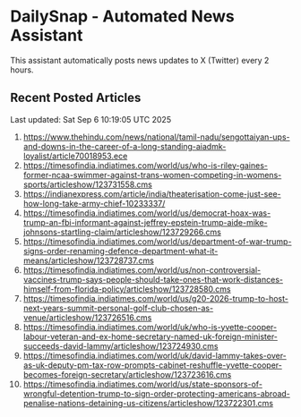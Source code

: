 # DailySnap - Automated News Assistant

This assistant automatically posts news updates to X (Twitter) every 2 hours.

## Recent Posted Articles

Last updated: Sat Sep  6 10:19:05 UTC 2025

1. https://www.thehindu.com/news/national/tamil-nadu/sengottaiyan-ups-and-downs-in-the-career-of-a-long-standing-aiadmk-loyalist/article70018953.ece
2. https://timesofindia.indiatimes.com/world/us/who-is-riley-gaines-former-ncaa-swimmer-against-trans-women-competing-in-womens-sports/articleshow/123731558.cms
3. https://indianexpress.com/article/india/theaterisation-come-just-see-how-long-take-army-chief-10233337/
4. https://timesofindia.indiatimes.com/world/us/democrat-hoax-was-trump-an-fbi-informant-against-jeffrey-epstein-trump-aide-mike-johnsons-startling-claim/articleshow/123729266.cms
5. https://timesofindia.indiatimes.com/world/us/department-of-war-trump-signs-order-renaming-defence-department-what-it-means/articleshow/123728737.cms
6. https://timesofindia.indiatimes.com/world/us/non-controversial-vaccines-trump-says-people-should-take-ones-that-work-distances-himself-from-florida-policy/articleshow/123728580.cms
7. https://timesofindia.indiatimes.com/world/us/g20-2026-trump-to-host-next-years-summit-personal-golf-club-chosen-as-venue/articleshow/123726516.cms
8. https://timesofindia.indiatimes.com/world/uk/who-is-yvette-cooper-labour-veteran-and-ex-home-secretary-named-uk-foreign-minister-succeeds-david-lammy/articleshow/123724930.cms
9. https://timesofindia.indiatimes.com/world/uk/david-lammy-takes-over-as-uk-deputy-pm-tax-row-prompts-cabinet-reshuffle-yvette-cooper-becomes-foreign-secretary/articleshow/123723616.cms
10. https://timesofindia.indiatimes.com/world/us/state-sponsors-of-wrongful-detention-trump-to-sign-order-protecting-americans-abroad-penalise-nations-detaining-us-citizens/articleshow/123722301.cms

